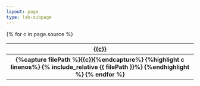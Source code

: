 ```yaml
---
layout: page
type: lab-subpage
---
```

<table>
  {% for c in page.source %}
  <tr>
    <th>
      <a href="{{c}}">
	{{c}}
      </a>	
    </th>
  </tr>
  <tr>
    <th>
      {%capture filePath %}{{c}}{%endcapture%}
      {%highlight c linenos%}
      {% include_relative {{ filePath }}%}
      {%endhighlight %}
      {% endfor %}
    </th>
</table>

